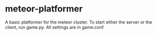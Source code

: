 meteor-platformer
=================

A basic platformer for the meteor cluster.
To start either the server or the client, run game.py.
All settings are in game.conf.
